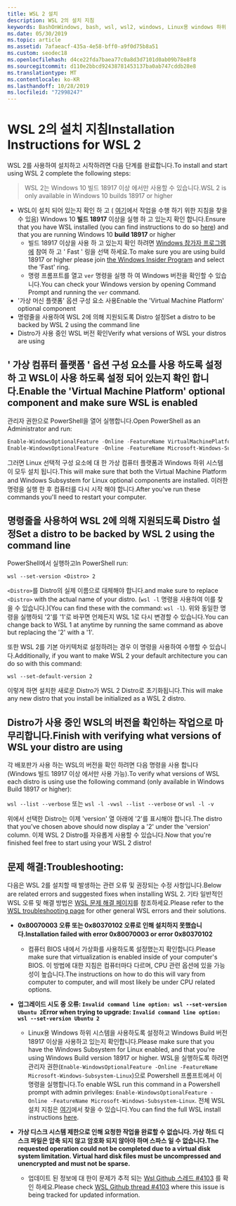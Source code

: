 ```yaml
---
title: WSL 2 설치
description: WSL 2의 설치 지침
keywords: BashOnWindows, bash, wsl, wsl2, windows, Linux용 windows 하위 시스템, windowssubsystem, ubuntu, debian, suse, windows 10, 설치
ms.date: 05/30/2019
ms.topic: article
ms.assetid: 7afaeacf-435a-4e58-bff0-a9f0d75b8a51
ms.custom: seodec18
ms.openlocfilehash: d4ce22fda7baea77c0a8d3d7101d0ab09b78e8f8
ms.sourcegitcommit: d110e2bbcd92438781453137ba0ab747cddb28e8
ms.translationtype: MT
ms.contentlocale: ko-KR
ms.lasthandoff: 10/28/2019
ms.locfileid: "72998247"
---
```

# <a name="installation-instructions-for-wsl-2"></a><span data-ttu-id="30911-104">WSL 2의 설치 지침</span><span class="sxs-lookup"><span data-stu-id="30911-104">Installation Instructions for WSL 2</span></span>

<span data-ttu-id="30911-105">WSL 2를 사용하여 설치하고 시작하려면 다음 단계를 완료합니다.</span><span class="sxs-lookup"><span data-stu-id="30911-105">To install and start using WSL 2 complete the following steps:</span></span>

> <span data-ttu-id="30911-106">WSL 2는 Windows 10 빌드 18917 이상 에서만 사용할 수 있습니다.</span><span class="sxs-lookup"><span data-stu-id="30911-106">WSL 2 is only available in Windows 10 builds 18917 or higher</span></span>

- <span data-ttu-id="30911-107">WSL이 설치 되어 있는지 확인 하 고 ( [여기](./install-win10.md)에서 작업을 수행 하기 위한 지침을 찾을 수 있음) Windows 10 **빌드 18917** 이상을 실행 하 고 있는지 확인 합니다.</span><span class="sxs-lookup"><span data-stu-id="30911-107">Ensure that you have WSL installed (you can find instructions to do so [here](./install-win10.md)) and that you are running Windows 10 **build 18917** or higher</span></span>
   - <span data-ttu-id="30911-108">빌드 18917 이상을 사용 하 고 있는지 확인 하려면 [Windows 참가자 프로그램에](https://insider.windows.com/en-us/) 참여 하 고 ' Fast ' 링을 선택 하세요.</span><span class="sxs-lookup"><span data-stu-id="30911-108">To make sure you are using build 18917 or higher please join [the Windows Insider Program](https://insider.windows.com/en-us/) and select the 'Fast' ring.</span></span> 
   - <span data-ttu-id="30911-109">명령 프롬프트를 열고 `ver` 명령을 실행 하 여 Windows 버전을 확인할 수 있습니다.</span><span class="sxs-lookup"><span data-stu-id="30911-109">You can check your Windows version by opening Command Prompt and running the `ver` command.</span></span>
- <span data-ttu-id="30911-110">'가상 머신 플랫폼' 옵션 구성 요소 사용</span><span class="sxs-lookup"><span data-stu-id="30911-110">Enable the 'Virtual Machine Platform' optional component</span></span>
- <span data-ttu-id="30911-111">명령줄을 사용하여 WSL 2에 의해 지원되도록 Distro 설정</span><span class="sxs-lookup"><span data-stu-id="30911-111">Set a distro to be backed by WSL 2 using the command line</span></span>
- <span data-ttu-id="30911-112">Distro가 사용 중인 WSL 버전 확인</span><span class="sxs-lookup"><span data-stu-id="30911-112">Verify what versions of WSL your distros are using</span></span>

## <a name="enable-the-virtual-machine-platform-optional-component-and-make-sure-wsl-is-enabled"></a><span data-ttu-id="30911-113">' 가상 컴퓨터 플랫폼 ' 옵션 구성 요소를 사용 하도록 설정 하 고 WSL이 사용 하도록 설정 되어 있는지 확인 합니다.</span><span class="sxs-lookup"><span data-stu-id="30911-113">Enable the 'Virtual Machine Platform' optional component and make sure WSL is enabled</span></span>

<span data-ttu-id="30911-114">관리자 권한으로 PowerShell을 열어 실행합니다.</span><span class="sxs-lookup"><span data-stu-id="30911-114">Open PowerShell as an Administrator and run:</span></span>

```powershell
Enable-WindowsOptionalFeature -Online -FeatureName VirtualMachinePlatform
Enable-WindowsOptionalFeature -Online -FeatureName Microsoft-Windows-Subsystem-Linux
```

<span data-ttu-id="30911-115">그러면 Linux 선택적 구성 요소에 대 한 가상 컴퓨터 플랫폼과 Windows 하위 시스템이 모두 설치 됩니다.</span><span class="sxs-lookup"><span data-stu-id="30911-115">This will make sure that both the Virtual Machine Platform and Windows Subsystem for Linux optional components are installed.</span></span> <span data-ttu-id="30911-116">이러한 명령을 실행 한 후 컴퓨터를 다시 시작 해야 합니다.</span><span class="sxs-lookup"><span data-stu-id="30911-116">After you've run these commands you'll need to restart your computer.</span></span> 

## <a name="set-a-distro-to-be-backed-by-wsl-2-using-the-command-line"></a><span data-ttu-id="30911-117">명령줄을 사용하여 WSL 2에 의해 지원되도록 Distro 설정</span><span class="sxs-lookup"><span data-stu-id="30911-117">Set a distro to be backed by WSL 2 using the command line</span></span>

<span data-ttu-id="30911-118">PowerShell에서 실행하고</span><span class="sxs-lookup"><span data-stu-id="30911-118">In PowerShell run:</span></span>

`wsl --set-version <Distro> 2`

<span data-ttu-id="30911-119">`<Distro>`를 Distro의 실제 이름으로 대체해야 합니다.</span><span class="sxs-lookup"><span data-stu-id="30911-119">and make sure to replace `<Distro>` with the actual name of your distro.</span></span> <span data-ttu-id="30911-120">(`wsl -l` 명령을 사용하여 이를 찾을 수 있습니다.)</span><span class="sxs-lookup"><span data-stu-id="30911-120">(You can find these with the command: `wsl -l`).</span></span> <span data-ttu-id="30911-121">위와 동일한 명령을 실행하되 '2'를 '1'로 바꾸면 언제든지 WSL 1로 다시 변경할 수 있습니다.</span><span class="sxs-lookup"><span data-stu-id="30911-121">You can change back to WSL 1 at anytime by running the same command as above but replacing the '2' with a '1'.</span></span>

<span data-ttu-id="30911-122">또한 WSL 2를 기본 아키텍처로 설정하려는 경우 이 명령을 사용하여 수행할 수 있습니다.</span><span class="sxs-lookup"><span data-stu-id="30911-122">Additionally, if you want to make WSL 2 your default architecture you can do so with this command:</span></span>

`wsl --set-default-version 2`

<span data-ttu-id="30911-123">이렇게 하면 설치한 새로운 Distro가 WSL 2 Distro로 초기화됩니다.</span><span class="sxs-lookup"><span data-stu-id="30911-123">This will make any new distro that you install be initialized as a WSL 2 distro.</span></span>

## <a name="finish-with-verifying-what-versions-of-wsl-your-distro-are-using"></a><span data-ttu-id="30911-124">Distro가 사용 중인 WSL의 버전을 확인하는 작업으로 마무리합니다.</span><span class="sxs-lookup"><span data-stu-id="30911-124">Finish with verifying what versions of WSL your distro are using</span></span>

<span data-ttu-id="30911-125">각 배포판가 사용 하는 WSL의 버전을 확인 하려면 다음 명령을 사용 합니다 (Windows 빌드 18917 이상 에서만 사용 가능).</span><span class="sxs-lookup"><span data-stu-id="30911-125">To verify what versions of WSL each distro is using use the following command (only available in Windows Build 18917 or higher):</span></span>

<span data-ttu-id="30911-126">`wsl --list --verbose` 또는 `wsl -l -v`</span><span class="sxs-lookup"><span data-stu-id="30911-126">`wsl --list --verbose` or `wsl -l -v`</span></span>

<span data-ttu-id="30911-127">위에서 선택한 Distro는 이제 'version' 열 아래에 '2'를 표시해야 합니다.</span><span class="sxs-lookup"><span data-stu-id="30911-127">The distro that you've chosen above should now display a '2' under the 'version' column.</span></span> <span data-ttu-id="30911-128">이제 WSL 2 Distro를 자유롭게 사용할 수 있습니다.</span><span class="sxs-lookup"><span data-stu-id="30911-128">Now that you're finished feel free to start using your WSL 2 distro!</span></span> 

## <a name="troubleshooting"></a><span data-ttu-id="30911-129">문제 해결:</span><span class="sxs-lookup"><span data-stu-id="30911-129">Troubleshooting:</span></span> 

<span data-ttu-id="30911-130">다음은 WSL 2를 설치할 때 발생하는 관련 오류 및 권장되는 수정 사항입니다.</span><span class="sxs-lookup"><span data-stu-id="30911-130">Below are related errors and suggested fixes when installing WSL 2.</span></span> <span data-ttu-id="30911-131">기타 일반적인 WSL 오류 및 해결 방법은 [WSL 문제 해결 페이지](troubleshooting.md)를 참조하세요.</span><span class="sxs-lookup"><span data-stu-id="30911-131">Please refer to the [WSL troubleshooting page](troubleshooting.md) for other general WSL errors and their solutions.</span></span>

* <span data-ttu-id="30911-132">**0x80070003 오류 또는 0x80370102 오류로 인해 설치하지 못했습니다.**</span><span class="sxs-lookup"><span data-stu-id="30911-132">**Installation failed with error 0x80070003 or error 0x80370102**</span></span>
    * <span data-ttu-id="30911-133">컴퓨터 BIOS 내에서 가상화를 사용하도록 설정했는지 확인합니다.</span><span class="sxs-lookup"><span data-stu-id="30911-133">Please make sure that virtualization is enabled inside of your computer's BIOS.</span></span> <span data-ttu-id="30911-134">이 방법에 대한 지침은 컴퓨터마다 다르며, CPU 관련 옵션에 있을 가능성이 높습니다.</span><span class="sxs-lookup"><span data-stu-id="30911-134">The instructions on how to do this will vary from computer to computer, and will most likely be under CPU related options.</span></span>
   
* <span data-ttu-id="30911-135">**업그레이드 시도 중 오류: `Invalid command line option: wsl --set-version Ubuntu 2`**</span><span class="sxs-lookup"><span data-stu-id="30911-135">**Error when trying to upgrade: `Invalid command line option: wsl --set-version Ubuntu 2`**</span></span>
    * <span data-ttu-id="30911-136">Linux용 Windows 하위 시스템을 사용하도록 설정하고 Windows Build 버전 18917 이상을 사용하고 있는지 확인합니다.</span><span class="sxs-lookup"><span data-stu-id="30911-136">Please make sure that you have the Windows Subsystem for Linux enabled, and that you're using Windows Build version 18917 or higher.</span></span> <span data-ttu-id="30911-137">WSL을 실행하도록 하려면 관리자 권한(`Enable-WindowsOptionalFeature -Online -FeatureName Microsoft-Windows-Subsystem-Linux`)으로 Powershell 프롬프트에서 이 명령을 실행합니다.</span><span class="sxs-lookup"><span data-stu-id="30911-137">To enable WSL run this command in a Powershell prompt with admin privileges: `Enable-WindowsOptionalFeature -Online -FeatureName Microsoft-Windows-Subsystem-Linux`.</span></span> <span data-ttu-id="30911-138">전체 WSL 설치 지침은 [여기](./install-win10.md)에서 찾을 수 있습니다.</span><span class="sxs-lookup"><span data-stu-id="30911-138">You can find the full WSL install instructions [here](./install-win10.md).</span></span>

* <span data-ttu-id="30911-139">**가상 디스크 시스템 제한으로 인해 요청한 작업을 완료할 수 없습니다. 가상 하드 디스크 파일은 압축 되지 않고 암호화 되지 않아야 하며 스파스 일 수 없습니다.**</span><span class="sxs-lookup"><span data-stu-id="30911-139">**The requested operation could not be completed due to a virtual disk system limitation. Virtual hard disk files must be uncompressed and unencrypted and must not be sparse.**</span></span>
    * <span data-ttu-id="30911-140">업데이트 된 정보에 대 한이 문제가 추적 되는 [Wsl Github 스레드 #4103](https://github.com/microsoft/WSL/issues/4103) 를 확인 하세요.</span><span class="sxs-lookup"><span data-stu-id="30911-140">Please check [WSL Github thread #4103](https://github.com/microsoft/WSL/issues/4103) where this issue is being tracked for updated information.</span></span>